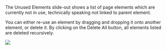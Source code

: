 The Unused Elements slide-out shows a list of page elements which are currently not in use, technically speaking not linked to parent element.

You can either re-use an element by dragging and dropping it onto another element, or delete it. By clicking on the Delete All button, all elements listed are deleted recursively.

<img src="/unused_elements.png">
